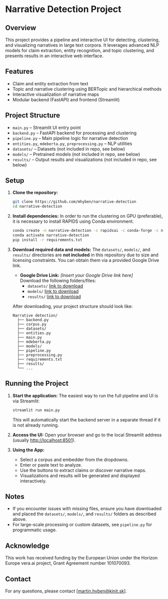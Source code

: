 # Narrative Detection Project

## Overview

This project provides a pipeline and interactive UI for detecting, clustering, and visualizing narratives in large text corpora. It leverages advanced NLP models for claim extraction, entity recognition, and topic clustering, and presents results in an interactive web interface.

## Features
- Claim and entity extraction from text
- Topic and narrative clustering using BERTopic and hierarchical methods
- Interactive visualization of narrative maps
- Modular backend (FastAPI) and frontend (Streamlit)

## Project Structure
- `main.py` – Streamlit UI entry point
- `backend.py` – FastAPI backend for processing and clustering
- `pipeline.py` – Main pipeline logic for narrative detection
- `entities.py`, `mdeberta.py`, `preprocessing.py` – NLP utilities
- `datasets/` – Datasets (not included in repo, see below)
- `models/` – Pretrained models (not included in repo, see below)
- `results/` – Output results and visualizations (not included in repo, see below)

## Setup

1. **Clone the repository:**
   ```bash
   git clone https://github.com/mhyben/narrative-detection
   cd narrative-detection
   ```

2. **Install dependencies:**
   In order to run the clustering on GPU (preferable), it is necessary to install RAPIDS using Conda environment.
   ```bash
   conda create -n narrative-detection -c rapidsai -c conda-forge -c nvidia      rapids=25.06 python=3.10 'cuda-version>=12.0,<=12.8'
   conda activate narrative-detection
   pip install -r requirements.txt
   ```

3. **Download required data and models:**
   The `datasets/`, `models/`, and `results/` directories are **not included** in this repository due to size and licensing constraints. You can obtain them via a provided Google Drive link.

   - **Google Drive Link:** _[Insert your Google Drive link here]_  
   Download the following folders/files:
     - `datasets/` [link to download](https://drive.google.com/drive/folders/1e9-x7R2JXqFSGdgbuB88VNX_hUT4uryl?usp=sharing)
     - `models/` [link to download](https://drive.google.com/drive/folders/1nUA05XnT2oPTyiOdHV3s3gb7AFLA5ShE?usp=drive_link)
     - `results/` [link to download](https://drive.google.com/drive/folders/17SCXEghT7NLue3sXuA8Z5s-G0lXegHc9?usp=sharing)

   After downloading, your project structure should look like:
   ```
   Narrative detection/
     ├── backend.py
     ├── corpus.py
     ├── datasets/
     ├── entities.py
     ├── main.py
     ├── mdeberta.py
     ├── models/
     ├── pipeline.py
     ├── preprocessing.py
     ├── requirements.txt
     ├── results/
     └── ...
   ```

## Running the Project

1. **Start the application:**
   The easiest way to run the full pipeline and UI is via Streamlit:
   ```bash
   streamlit run main.py
   ```
   This will automatically start the backend server in a separate thread if it is not already running.

2. **Access the UI:**
   Open your browser and go to the local Streamlit address (usually [http://localhost:8501](http://localhost:8501)).

3. **Using the App:**
   - Select a corpus and embedder from the dropdowns.
   - Enter or paste text to analyze.
   - Use the buttons to extract claims or discover narrative maps.
   - Visualizations and results will be generated and displayed interactively.

## Notes
- If you encounter issues with missing files, ensure you have downloaded and placed the `datasets/`, `models/`, and `results/` folders as described above.
- For large-scale processing or custom datasets, see `pipeline.py` for programmatic usage.

## Acknowledge
This work has received funding by the European Union under the Horizon Europe vera.ai project, Grant Agreement number 101070093.

## Contact
For any questions, please contact [martin.hyben@kinit.sk].
